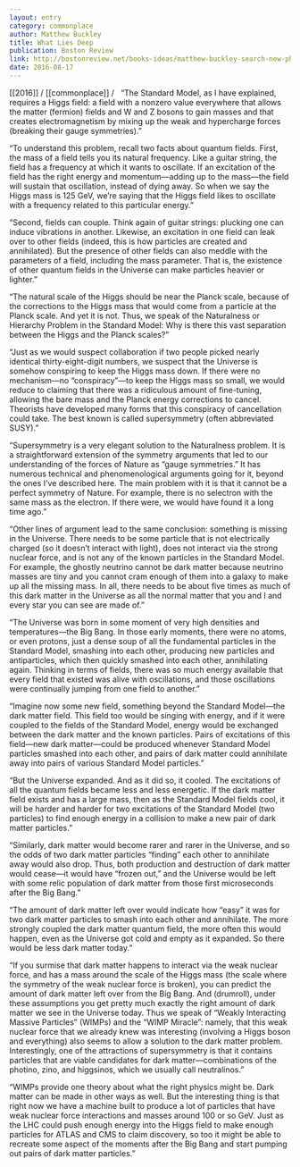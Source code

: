 ```yaml
---
layout: entry
category: commonplace
author: Matthew Buckley
title: What Lies Deep
publication: Boston Review
link: http://bostonreview.net/books-ideas/matthew-buckley-search-new-physics-cern-part-7
date: 2016-08-17
---
```


[[2016]] / [[commonplace]] / 
 
“The Standard Model, as I have explained, requires a Higgs field: a field with a nonzero value everywhere that allows the matter (fermion) fields and W and Z bosons to gain masses and that creates electromagnetism by mixing up the weak and hypercharge forces (breaking their gauge symmetries).”

“To understand this problem, recall two facts about quantum fields. First, the mass of a field tells you its natural frequency. Like a guitar string, the field has a frequency at which it wants to oscillate. If an excitation of the field has the right energy and momentum—adding up to the mass—the field will sustain that oscillation, instead of dying away. So when we say the Higgs mass is 125 GeV, we’re saying that the Higgs field likes to oscillate with a frequency related to this particular energy.”

“Second, fields can couple. Think again of guitar strings: plucking one can induce vibrations in another. Likewise, an excitation in one field can leak over to other fields (indeed, this is how particles are created and annihilated). But the presence of other fields can also meddle with the parameters of a field, including the mass parameter. That is, the existence of other quantum fields in the Universe can make particles heavier or lighter.”

“The natural scale of the Higgs should be near the Planck scale, because of the corrections to the Higgs mass that would come from a particle at the Planck scale. And yet it is not. Thus, we speak of the Naturalness or Hierarchy Problem in the Standard Model: Why is there this vast separation between the Higgs and the Planck scales?”

“Just as we would suspect collaboration if two people picked nearly identical thirty-eight-digit numbers, we suspect that the Universe is somehow conspiring to keep the Higgs mass down. If there were no mechanism—no “conspiracy”—to keep the Higgs mass so small, we would reduce to claiming that there was a ridiculous amount of fine-tuning, allowing the bare mass and the Planck energy corrections to cancel. Theorists have developed many forms that this conspiracy of cancellation could take. The best known is called supersymmetry (often abbreviated SUSY).”

“Supersymmetry is a very elegant solution to the Naturalness problem. It is a straightforward extension of the symmetry arguments that led to our understanding of the forces of Nature as “gauge symmetries.” It has numerous technical and phenomenological arguments going for it, beyond the ones I’ve described here. The main problem with it is that it cannot be a perfect symmetry of Nature. For example, there is no selectron with the same mass as the electron. If there were, we would have found it a long time ago.”

“Other lines of argument lead to the same conclusion: something is missing in the Universe. There needs to be some particle that is not electrically charged (so it doesn’t interact with light), does not interact via the strong nuclear force, and is not any of the known particles in the Standard Model. For example, the ghostly neutrino cannot be dark matter because neutrino masses are tiny and you cannot cram enough of them into a galaxy to make up all the missing mass. In all, there needs to be about five times as much of this dark matter in the Universe as all the normal matter that you and I and every star you can see are made of.”

“The Universe was born in some moment of very high densities and temperatures—the Big Bang. In those early moments, there were no atoms, or even protons, just a dense soup of all the fundamental particles in the Standard Model, smashing into each other, producing new particles and antiparticles, which then quickly smashed into each other, annihilating again. Thinking in terms of fields, there was so much energy available that every field that existed was alive with oscillations, and those oscillations were continually jumping from one field to another.”

“Imagine now some new field, something beyond the Standard Model—the dark matter field. This field too would be singing with energy, and if it were coupled to the fields of the Standard Model, energy would be exchanged between the dark matter and the known particles. Pairs of excitations of this field—new dark matter—could be produced whenever Standard Model particles smashed into each other, and pairs of dark matter could annihilate away into pairs of various Standard Model particles.”

“But the Universe expanded. And as it did so, it cooled. The excitations of all the quantum fields became less and less energetic. If the dark matter field exists and has a large mass, then as the Standard Model fields cool, it will be harder and harder for two excitations of the Standard Model (two particles) to find enough energy in a collision to make a new pair of dark matter particles.”

“Similarly, dark matter would become rarer and rarer in the Universe, and so the odds of two dark matter particles “finding” each other to annihilate away would also drop. Thus, both production and destruction of dark matter would cease—it would have “frozen out,” and the Universe would be left with some relic population of dark matter from those first microseconds after the Big Bang.”

“The amount of dark matter left over would indicate how “easy” it was for two dark matter particles to smash into each other and annihilate. The more strongly coupled the dark matter quantum field, the more often this would happen, even as the Universe got cold and empty as it expanded. So there would be less dark matter today.”

“If you surmise that dark matter happens to interact via the weak nuclear force, and has a mass around the scale of the Higgs mass (the scale where the symmetry of the weak nuclear force is broken), you can predict the amount of dark matter left over from the Big Bang. And (drumroll), under these assumptions you get pretty much exactly the right amount of dark matter we see in the Universe today. Thus we speak of “Weakly Interacting Massive Particles” (WIMPs) and the “WIMP Miracle”: namely, that this weak nuclear force that we already knew was interesting (involving a Higgs boson and everything) also seems to allow a solution to the dark matter problem. Interestingly, one of the attractions of supersymmetry is that it contains particles that are viable candidates for dark matter—combinations of the photino, zino, and higgsinos, which we usually call neutralinos.”

“WIMPs provide one theory about what the right physics might be. Dark matter can be made in other ways as well. But the interesting thing is that right now we have a machine built to produce a lot of particles that have weak nuclear force interactions and masses around 100 or so GeV. Just as the LHC could push enough energy into the Higgs field to make enough particles for ATLAS and CMS to claim discovery, so too it might be able to recreate some aspect of the moments after the Big Bang and start pumping out pairs of dark matter particles.”
